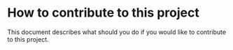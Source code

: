 # How to contribute to this project

This document describes what should you do if you would like to contribute to this project.

